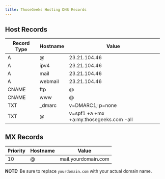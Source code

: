 ```yaml
---
title: ThoseGeeks Hosting DNS Records
---
```


## Host Records

| Record Type | Hostname | Value                                   |
| ----------- | -------- | --------------------------------------- |
| A           | @        | 23.21.104.46                            |
| A           | ipv4     | 23.21.104.46                            |
| A           | mail     | 23.21.104.46                            |
| A           | webmail  | 23.21.104.46                            |
| CNAME       | ftp      | @                                       |
| CNAME       | www      | @                                       |
| TXT         | _dmarc   | v=DMARC1; p=none                        |
| TXT         | @        | v=spf1 +a +mx +a:my.thosegeeks.com -all |

## MX Records

| Priority | Hostname | Value               |
| -------- | -------- | ------------------- |
| 10       | @        | mail.yourdomain.com |

**NOTE:** Be sure to replace `yourdomain.com` with your actual domain name.
